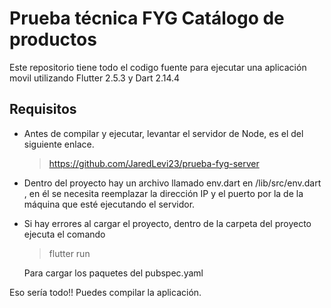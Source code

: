 # Prueba técnica FYG Catálogo de productos

Este repositorio tiene todo el codigo fuente para ejecutar una aplicación movil utilizando Flutter 2.5.3 y Dart 2.14.4

## Requisitos

- Antes de compilar y ejecutar, levantar el servidor de Node, es el del siguiente enlace.
    > https://github.com/JaredLevi23/prueba-fyg-server

- Dentro del proyecto hay un archivo llamado env.dart en /lib/src/env.dart , en él se necesita reemplazar la dirección IP y el puerto por la de la máquina que esté ejecutando el servidor.

- Si hay errores al cargar el proyecto, dentro de la carpeta del proyecto ejecuta el comando
    > flutter run

    Para cargar los paquetes del pubspec.yaml

Eso sería todo!! Puedes compilar la aplicación.


